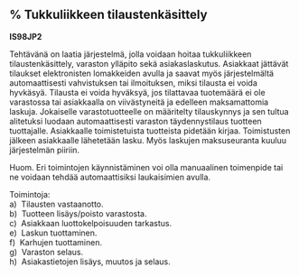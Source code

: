 % Tukkuliikkeen tilaustenkäsittely
-------------------------------

**IS98JP2**

Tehtävänä on laatia järjestelmä, jolla voidaan hoitaa tukkuliikkeen
tilaustenkäsittely, varaston ylläpito sekä asiakaslaskutus. Asiakkaat jättävät
tilaukset elektronisten lomakkeiden avulla ja saavat myös järjestelmältä
automaattisesti vahvistuksen tai ilmoituksen, miksi tilausta ei voida
hyvkäsyä. Tilausta ei voida hyväksyä, jos tilattavaa tuotemäärä ei ole
varastossa tai asiakkaalla on viivästyneitä ja edelleen maksamattomia
laskuja. Jokaiselle varastotuotteelle on määritelty tilauskynnys ja sen
tultua alitetuksi luodaan automaattisesti varaston täydennystilaus
tuotteen tuottajalle. Asiakkaalle toimistetuista tuotteista pidetään
kirjaa. Toimistusten jälkeen asiakkaalle lähetetään lasku. Myös laskujen
maksuseuranta kuuluu järjestelmän piiriin.

Huom. Eri toimintojen käynnistäminen voi olla manuaalinen toimenpide tai
ne voidaan tehdää automaattisiksi laukaisimien avulla.

Toimintoja: \
a)  Tilausten vastaanotto. \
b)  Tuotteen lisäys/poisto varastosta. \
c)  Asiakkaan luottokelpoisuuden tarkastus. \
e)  Laskun tuottaminen. \
f)  Karhujen tuottaminen. \
g)  Varaston selaus. \
h)  Asiakastietojen lisäys, muutos ja selaus. \
 

